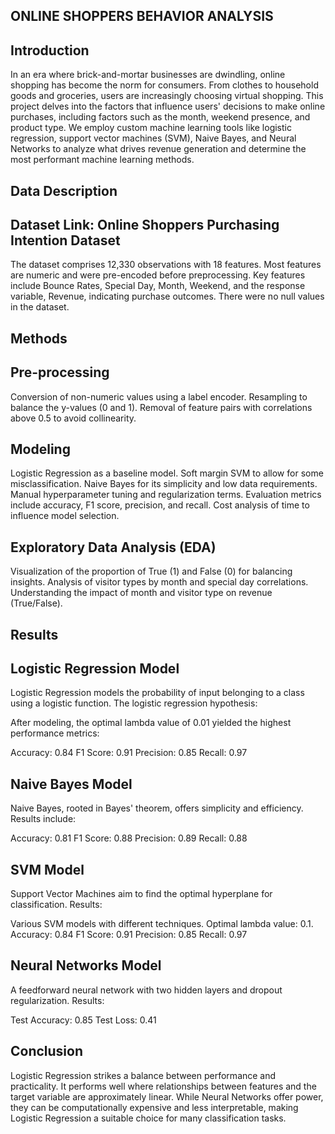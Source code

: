 ## ONLINE SHOPPERS BEHAVIOR ANALYSIS
## Introduction
In an era where brick-and-mortar businesses are dwindling, online shopping has become the norm for consumers. From clothes to household goods and groceries, users are increasingly choosing virtual shopping. This project delves into the factors that influence users' decisions to make online purchases, including factors such as the month, weekend presence, and product type. We employ custom machine learning tools like logistic regression, support vector machines (SVM), Naive Bayes, and Neural Networks to analyze what drives revenue generation and determine the most performant machine learning methods.

## Data Description
## Dataset Link: Online Shoppers Purchasing Intention Dataset

The dataset comprises 12,330 observations with 18 features. Most features are numeric and were pre-encoded before preprocessing. Key features include Bounce Rates, Special Day, Month, Weekend, and the response variable, Revenue, indicating purchase outcomes. There were no null values in the dataset.

## Methods
## Pre-processing
Conversion of non-numeric values using a label encoder.
Resampling to balance the y-values (0 and 1).
Removal of feature pairs with correlations above 0.5 to avoid collinearity.
## Modeling
Logistic Regression as a baseline model.
Soft margin SVM to allow for some misclassification.
Naive Bayes for its simplicity and low data requirements.
Manual hyperparameter tuning and regularization terms.
Evaluation metrics include accuracy, F1 score, precision, and recall.
Cost analysis of time to influence model selection.
## Exploratory Data Analysis (EDA)
Visualization of the proportion of True (1) and False (0) for balancing insights.
Analysis of visitor types by month and special day correlations.
Understanding the impact of month and visitor type on revenue (True/False).
## Results
## Logistic Regression Model
Logistic Regression models the probability of input belonging to a class using a logistic function. The logistic regression hypothesis:

After modeling, the optimal lambda value of 0.01 yielded the highest performance metrics:

Accuracy: 0.84
F1 Score: 0.91
Precision: 0.85
Recall: 0.97
## Naive Bayes Model
Naive Bayes, rooted in Bayes' theorem, offers simplicity and efficiency. Results include:

Accuracy: 0.81
F1 Score: 0.88
Precision: 0.89
Recall: 0.88
## SVM Model
Support Vector Machines aim to find the optimal hyperplane for classification. Results:

Various SVM models with different techniques.
Optimal lambda value: 0.1.
Accuracy: 0.84
F1 Score: 0.91
Precision: 0.85
Recall: 0.97
## Neural Networks Model
A feedforward neural network with two hidden layers and dropout regularization. Results:

Test Accuracy: 0.85
Test Loss: 0.41
## Conclusion
Logistic Regression strikes a balance between performance and practicality. It performs well where relationships between features and the target variable are approximately linear. While Neural Networks offer power, they can be computationally expensive and less interpretable, making Logistic Regression a suitable choice for many classification tasks.
